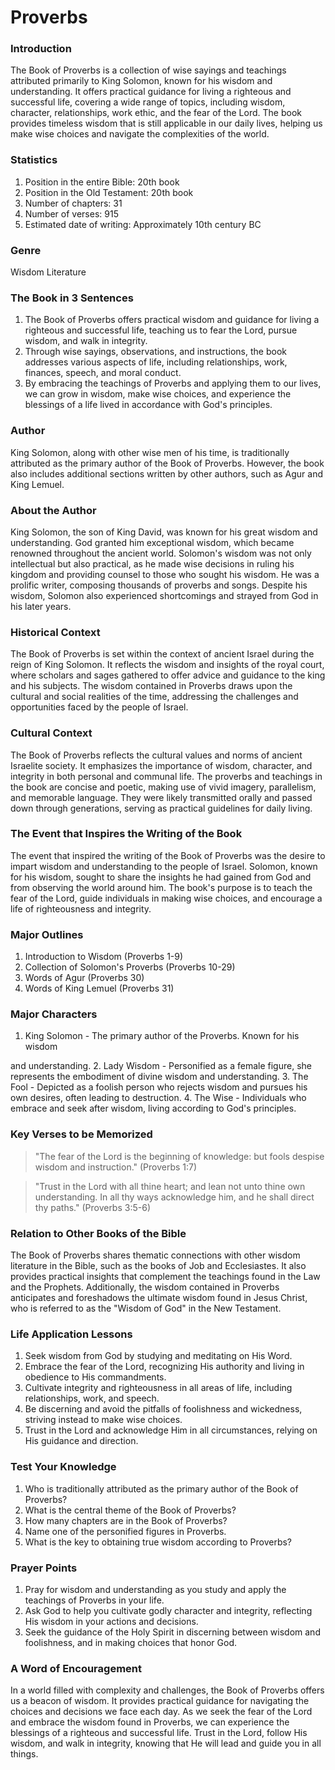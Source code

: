 # Proverbs

### Introduction

The Book of Proverbs is a collection of wise sayings and teachings attributed primarily to King Solomon, known for his wisdom and understanding. It offers practical guidance for living a righteous and successful life, covering a wide range of topics, including wisdom, character, relationships, work ethic, and the fear of the Lord. The book provides timeless wisdom that is still applicable in our daily lives, helping us make wise choices and navigate the complexities of the world.

### Statistics

1. Position in the entire Bible: 20th book
2. Position in the Old Testament: 20th book
3. Number of chapters: 31
4. Number of verses: 915
5. Estimated date of writing: Approximately 10th century BC

### Genre

Wisdom Literature

### The Book in 3 Sentences

1. The Book of Proverbs offers practical wisdom and guidance for living a righteous and successful life, teaching us to fear the Lord, pursue wisdom, and walk in integrity.
2. Through wise sayings, observations, and instructions, the book addresses various aspects of life, including relationships, work, finances, speech, and moral conduct.
3. By embracing the teachings of Proverbs and applying them to our lives, we can grow in wisdom, make wise choices, and experience the blessings of a life lived in accordance with God's principles.

### Author

King Solomon, along with other wise men of his time, is traditionally attributed as the primary author of the Book of Proverbs. However, the book also includes additional sections written by other authors, such as Agur and King Lemuel.

### About the Author

King Solomon, the son of King David, was known for his great wisdom and understanding. God granted him exceptional wisdom, which became renowned throughout the ancient world. Solomon's wisdom was not only intellectual but also practical, as he made wise decisions in ruling his kingdom and providing counsel to those who sought his wisdom. He was a prolific writer, composing thousands of proverbs and songs. Despite his wisdom, Solomon also experienced shortcomings and strayed from God in his later years.

### Historical Context

The Book of Proverbs is set within the context of ancient Israel during the reign of King Solomon. It reflects the wisdom and insights of the royal court, where scholars and sages gathered to offer advice and guidance to the king and his subjects. The wisdom contained in Proverbs draws upon the cultural and social realities of the time, addressing the challenges and opportunities faced by the people of Israel.

### Cultural Context

The Book of Proverbs reflects the cultural values and norms of ancient Israelite society. It emphasizes the importance of wisdom, character, and integrity in both personal and communal life. The proverbs and teachings in the book are concise and poetic, making use of vivid imagery, parallelism, and memorable language. They were likely transmitted orally and passed down through generations, serving as practical guidelines for daily living.

### The Event that Inspires the Writing of the Book

The event that inspired the writing of the Book of Proverbs was the desire to impart wisdom and understanding to the people of Israel. Solomon, known for his wisdom, sought to share the insights he had gained from God and from observing the world around him. The book's purpose is to teach the fear of the Lord, guide individuals in making wise choices, and encourage a life of righteousness and integrity.

### Major Outlines

1. Introduction to Wisdom (Proverbs 1-9)
2. Collection of Solomon's Proverbs (Proverbs 10-29)
3. Words of Agur (Proverbs 30)
4. Words of King Lemuel (Proverbs 31)

### Major Characters

1. King Solomon - The primary author of the Proverbs. Known for his wisdom

and understanding. 2. Lady Wisdom - Personified as a female figure, she represents the embodiment of divine wisdom and understanding. 3. The Fool - Depicted as a foolish person who rejects wisdom and pursues his own desires, often leading to destruction. 4. The Wise - Individuals who embrace and seek after wisdom, living according to God's principles.

### Key Verses to be Memorized

> "The fear of the Lord is the beginning of knowledge: but fools despise wisdom and instruction." (Proverbs 1:7)

> "Trust in the Lord with all thine heart; and lean not unto thine own understanding. In all thy ways acknowledge him, and he shall direct thy paths." (Proverbs 3:5-6)

### Relation to Other Books of the Bible

The Book of Proverbs shares thematic connections with other wisdom literature in the Bible, such as the books of Job and Ecclesiastes. It also provides practical insights that complement the teachings found in the Law and the Prophets. Additionally, the wisdom contained in Proverbs anticipates and foreshadows the ultimate wisdom found in Jesus Christ, who is referred to as the "Wisdom of God" in the New Testament.

### Life Application Lessons

1. Seek wisdom from God by studying and meditating on His Word.
2. Embrace the fear of the Lord, recognizing His authority and living in obedience to His commandments.
3. Cultivate integrity and righteousness in all areas of life, including relationships, work, and speech.
4. Be discerning and avoid the pitfalls of foolishness and wickedness, striving instead to make wise choices.
5. Trust in the Lord and acknowledge Him in all circumstances, relying on His guidance and direction.

### Test Your Knowledge

1. Who is traditionally attributed as the primary author of the Book of Proverbs?
2. What is the central theme of the Book of Proverbs?
3. How many chapters are in the Book of Proverbs?
4. Name one of the personified figures in Proverbs.
5. What is the key to obtaining true wisdom according to Proverbs?

### Prayer Points

1. Pray for wisdom and understanding as you study and apply the teachings of Proverbs in your life.
2. Ask God to help you cultivate godly character and integrity, reflecting His wisdom in your actions and decisions.
3. Seek the guidance of the Holy Spirit in discerning between wisdom and foolishness, and in making choices that honor God.

### A Word of Encouragement

In a world filled with complexity and challenges, the Book of Proverbs offers us a beacon of wisdom. It provides practical guidance for navigating the choices and decisions we face each day. As we seek the fear of the Lord and embrace the wisdom found in Proverbs, we can experience the blessings of a righteous and successful life. Trust in the Lord, follow His wisdom, and walk in integrity, knowing that He will lead and guide you in all things.
